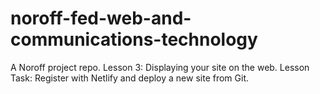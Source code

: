 # noroff-fed-web-and-communications-technology

A Noroff project repo.
Lesson 3: Displaying your site on the web.
Lesson Task: Register with Netlify and deploy a new site from Git.
